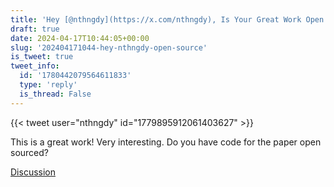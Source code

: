 ```yaml
---
title: 'Hey [@nthngdy](https://x.com/nthngdy), Is Your Great Work Open Source?'
draft: true
date: 2024-04-17T10:44:05+00:00
slug: '202404171044-hey-nthngdy-open-source'
is_tweet: true
tweet_info:
  id: '1780442079564611833'
  type: 'reply'
  is_thread: False
---
```




{{< tweet user="nthngdy" id="1779895912061403627" >}}

This is a great work! Very interesting. Do you have code for the paper open sourced?

[Discussion](https://x.com/sytelus/status/1780442079564611833)

